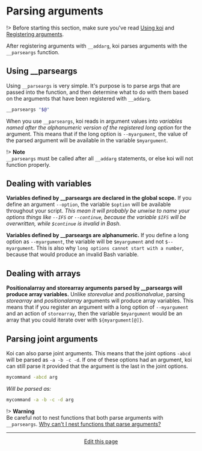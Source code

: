 # Parsing arguments
!> Before starting this section, make sure you've read [Using koi](/using_koi) and [Registering arguments](/registering_arguments).

After registering arguments with `__addarg`, koi parses arguments with the `__parseargs` function.

## Using __parseargs

Using `__parseargs` is very simple. It's purpose is to parse args that are passed into the function, and then determine what to do with them based on the arguments that have been registered with `__addarg`.
```bash
__parseargs "$@"
```

When you use `__parseargs`, koi reads in argument values into _variables named after the alphanumeric version of the registered long option_ for the argument. This means that if the long option is `--myargument`, the value of the parsed argument will be available in the variable `$myargument`.

!> **Note**<br>`__parseargs` must be called after all `__addarg` statements, or else koi will not function properly.

## Dealing with variables
**Variables defined by __parseargs are declared in the global scope.** If you define an argument `--option`, the variable `$option` will be available throughout your script. _This mean it will probably be unwise to name your options things like `--IFS` or `--continue`, because the variable `$IFS` will be overwritten, while `$continue` is invalid in Bash_.

**Variables defined by __parseargs are alphanumeric.** If you define a long option as `--myargument`, the variable will be `$myargument` and not `$--myargument`. This is also why `long options cannot start with a number`, because that would produce an invalid Bash variable.

## Dealing with arrays
**Positionalarray and storearray arguments parsed by __parseargs will produce array variables.** Unlike _storevalue_ and _positionalvalue_, parsing _storearray_ and _positionalarray_ arguments will produce array variables. This means that if you register an argument with a long option of `--myargument` and an action of `storearray`, then the variable `$myargument` would be an array that you could iterate over with `${myargument[@]}`.

## Parsing joint arguments
Koi can also parse joint arguments. This means that the joint options `-abcd` will be parsed as `-a -b -c -d`. If one of these options had an argument, koi can still parse it provided that the argument is the last in the joint options.
```bash
mycommand -abcd arg
```
_Will be parsed as:_
```bash
mycommand -a -b -c -d arg
```

!> **Warning**<br>Be careful not to nest functions that both parse arguments with `__parseargs`. [Why can't I nest functions that parse arguments?](/faq?id=why-can39t-i-nest-functions-that-parse-arguments)

<hr>
<div style="text-align:center">
	<a class="edit-link" href="https://github.com/wcarhart/docs/blob/master/docs/koi/parsing_arguments.md" target="_blank"><i class="fas fa-edit"></i> Edit this page</a>
</div>
